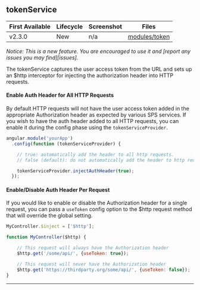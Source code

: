 ## tokenService

| First Available 	| Lifecycle     | Screenshot    | Files |
|-----------------	|----------     |-----------    |------ |
| v2.3.0 	        | New        | n/a           | [modules/token][tokenModule] 	|

*Notice: This is a new feature. You are encouraged to use it and [report any issues you may find][issues].*

The tokenService captures the user access token from the URL and sets up an $http interceptor for
injecting the authorization header into HTTP requests.

#### Enable Auth Header for All HTTP Requests

By default HTTP requests will not have the user access token added in the appropriate Authorization
header as expected by various SPS services.  If you wish to have the auth header added to all
HTTP requests, you can enable it during the config phase using the ```tokenServiceProvider```.

```javascript
angular.module('yourApp')
  .config(function (tokenServiceProvider) {

    // true: automatically add the header to all http requests.
    // false (default): do not automatically add the header to http requests.

    tokenServiceProvider.injectAuthHeader(true);
  });
```

#### Enable/Disable Auth Header Per Request

If you would like to enable or disable the Authorization header for a single request, you can pass a
```useToken``` config option to the $http request method that will override the global setting.

```javascript
MyController.$inject = ['$http'];

function MyController($http) {

    // This request will always have the Authorization header
    $http.get('/some/api/', {useToken: true});

    // This request will never have the Authorization header
    $http.get('https://thirdparty.org/some/api/', {useToken: false});
}
```

---

[tokenModule]: https://github.com/SPSCommerce/webui-core/blob/master/core/modules/token
